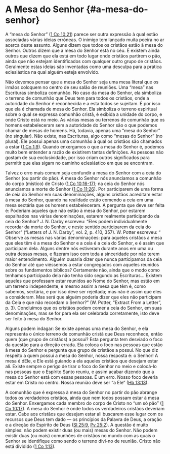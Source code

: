 # A Mesa do Senhor {#a-mesa-do-senhor}

A “mesa do Senhor” ([1 Co 10:21](http://bibliaonline.com.br/acf/1co/10/21)) parece ser outra expressão à qual estão associadas várias ideias errôneas. O inimigo tem lançado muita poeira no ar acerca deste assunto. Alguns dizem que todos os cristãos estão à mesa do Senhor. Outros dizem que a mesa do Senhor está no céu. E existem ainda outros que dizem que ela está em todo lugar onde cristãos partirem o pão, ainda que não estejam identificados com qualquer outro grupo de cristãos. Geralmente estas ideias são inventadas como uma desculpa para a prática eclesiástica na qual alguém esteja envolvido.

Não devemos pensar que a mesa do Senhor seja uma mesa literal que os irmãos coloquem no centro de seu salão de reuniões. Uma “mesa” nas Escrituras simboliza comunhão. No caso da mesa do Senhor, ela simboliza o terreno de comunhão que Deus tem para todos os cristãos, onde a autoridade do Senhor é reconhecida e a esta todos se sujeitam. É por isso que ela é chamada de mesa do Senhor. Ela simboliza o terreno espiritual sobre o qual se expressa comunhão cristã, é exibida a unidade do corpo, e onde Cristo está no meio. As várias mesas ou terrenos de comunhão que os homens estabeleceram sem a autoridade do Senhor são o que podemos chamar de mesas de homens. Há, todavia, apenas uma “mesa do Senhor” (no singular). Não existe, nas Escrituras, algo como “mesas do Senhor” (no plural). Ele possui apenas uma comunhão à qual os cristãos são chamados a estar ([1 Co 1:9](http://bibliaonline.com.br/acf/1co/1/9)). Quando enxergamos o que a mesa do Senhor é, podemos muito bem entender a razão de existirem tantas definições. As pessoas não gostam de sua exclusividade, por isso criam outros significados para permitir que elas sigam no caminho eclesiástico em que se encontram.

Talvez o erro mais comum seja confundir a mesa do Senhor com a ceia do Senhor (ou partir do pão). À mesa do Senhor nós anunciamos a comunhão do corpo (místico) de Cristo ([1 Co 10:16-17](http://bibliaonline.com.br/acf/1co/10/16-17)); na ceia do Senhor nós anunciamos a morte do Senhor ([1 Co 11:26](http://bibliaonline.com.br/acf/1co/11/26)). Por participarem de uma forma de ceia do Senhor em suas denominações, alguns cristãos acreditam estar à mesa do Senhor, quando na realidade estão comendo a ceia em uma mesa sectária que os homens estabeleceram. A pergunta que deve ser feita é: Poderiam aqueles que não estão à mesa do Senhor, por estarem espalhados nas várias denominações, estarem realmente participando da ceia do Senhor? J. N. Darby escreveu: “Eles podem individualmente recordar da morte do Senhor, e neste sentido participarem da ceia do Senhor” (“Letters of J. N. Darby”, vol. 2, p. 410, 357). W. Potter escreveu: “ Observe as mesas nas várias denominações: para aqueles cristãos a mesa que eles têm é a mesa do Senhor e a ceia é a ceia do Senhor, e é assim que participam dela. Alguns dentre nós estiveram durante anos em uma ou outra dessas mesas, e fizeram isso com toda a sinceridade por não terem maior entendimento. Alguém ousaria dizer que nunca participamos da ceia do Senhor até que viéssemos a estar congregados com aqueles reunidos sobre os fundamentos bíblicos? Certamente não, ainda que o modo como tenhamos participado dela não tenha sido segundo as Escrituras... Existem aqueles que professam estar reunidos ao Nome do Senhor, mas estão em um terreno independente, e mesmo assim a mesa que têm é, como sabemos, sectária, e por isso deve ser rejeitada; mas não é assim que eles a consideram. Mas será que alguém poderia dizer que eles não participam da Ceia e que não recordam o Senhor?” (W. Potter, “Extract From a Letter”, p. 3). Concluímos que os cristãos podem comer a ceia do Senhor, em suas denominações, mas se for para ela ser celebrada corretamente, isto deve ser feito à mesa do Senhor.

Alguns podem indagar: Se existe apenas uma mesa do Senhor, e ela representa o único terreno de comunhão cristã que Deus reconhece, então quem (que grupo de cristãos) a possui? Esta pergunta tem desviado o foco da questão para a direção errada. Ela coloca o foco nas pessoas que estão à mesa do Senhor e pergunta que grupo de cristãos a possui. No que diz respeito a quem possui a mesa do Senhor, nossa resposta é: o Senhor! A mesa é dEle, e Ele está guiando a ela aqueles cristãos que desejam estar ali. Existe sempre o perigo de tirar o foco do Senhor no meio e colocá-lo nas pessoas que o Espírito Santo reuniu, e assim acabar dizendo que a mesa do Senhor está com essas pessoas. É um erro. Nosso foco deveria estar em Cristo no centro. Nossa reunião deve ser “a Ele” ([Hb 13:13](http://bibliaonline.com.br/acf/hb/13/13)).

A comunhão que é expressa à mesa do Senhor no partir do pão abrange todos os verdadeiros cristãos, ainda que nem todos possam estar à mesa do Senhor. Enxergamos cada membro do corpo de Cristo no “um só pão” ([1 Co 10:17](http://bibliaonline.com.br/acf/1co/10/17)). A mesa do Senhor é onde todos os verdadeiros cristãos deveriam estar. Cabe aos cristãos que desejam estar ali buscarem esse lugar com os recursos que Deus tem dado — os princípios da Palavra de Deus, a oração e a direção do Espírito de Deus ([Sl 25:9](http://bibliaonline.com.br/acf/sl/25/9), [Pv 25:2](http://bibliaonline.com.br/acf/pv/25/2)). A questão é muito simples: não podem existir duas (ou mais) mesas do Senhor. Não podem existir duas (ou mais) comunhões de cristãos no mundo com as quais o Senhor se identifique como sendo o terreno divi-no de reunião. Cristo não está dividido ([1 Co 1:13](http://bibliaonline.com.br/acf/1co/1/13)).
